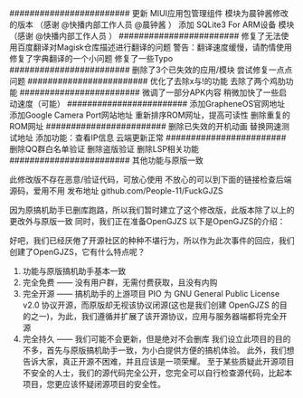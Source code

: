 ########################
更新 MIUI应用包管理组件 模块为晨钟酱修改的版本 （感谢 @快播内部工作人员 @晨钟酱 ）
添加 SQLite3 For ARM设备 模块 （感谢 @快播内部工作人员 ）
########################
修复了无法使用百度翻译对Magisk仓库描述进行翻译的问题
警告：翻译速度缓慢，请酌情使用
修复了字典翻译的一个小问题
修复了一些Typo
########################
删除了3个已失效的应用/模块
尝试修复一点点问题
########################
优化了去除x与!的功能
去除了两个鸡肋功能
########################
微调了一部分APK内容
稍微加快了一些启动速度（可能）
########################
添加GrapheneOS官网地址
添加Google Camera Port网站地址
重新排序ROM网址，提高可读性
删除重复的ROM网址
########################
删除已失效的开机动画
替换网速测试地址
添加功能：查看IP信息
云端更新正常
########################
删除QQ群白名单验证
删除盗版验证
删除LSP相关功能
########################
其他功能与原版一致


此修改版不存在恶意/验证代码，可放心使用
不放心的可以到下面的链接检查后端源码，爱用不用
发布地址 github.com/People-11/FuckGJZS


因为原搞机助手已删库跑路，所以我们暂时建立了这个修改版，此版本除了以上的更改外与原版一致
同时，我们正在准备OpenGJZS
以下是OpenGJZS的介绍：

好吧，我们已经厌倦了开源社区的种种不堪行为，所以作为此次事件的回应，我们创建了OpenGJZS，它有什么特点呢？
1. 功能与原版搞机助手基本一致
2. 完全免费 —— 没有用户群，无需付费获取，且没有内购
3. 完全开源 —— 搞机助手的上游项目 PIO 为 GNU General Public License v2.0 协议开源，而原版却无视该协议闭源(这也是我们创建 OpenGJZS 的目的之一)，为此，我们遵循并扩展了该开源协议，应用与服务器端都将完全开源
4. 完全持久 —— 我们可能不会更新，但是绝对不会删库
我们设立此项目的目的不多，首先与原版搞机助手一致，为小白提供方便的搞机体验。 此外，我们想告诉大家，真正开源不困难，并且应该是一项荣耀。
至于某些质疑此开源项目不安全的人士，我们的源代码完全公开，您完全可以自行检查源代码，比起本项目，您更应该怀疑闭源项目的安全性。

